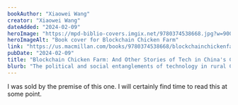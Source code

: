 ```yaml
---
bookAuthor: "Xiaowei Wang"
creator: "Xiaowei Wang"
dateAdded: "2024-02-09"
heroImage: "https://mpd-biblio-covers.imgix.net/9780374538668.jpg?w=900"
heroImageAlt: "Book cover for Blockchain Chicken Farm"
link: "https://us.macmillan.com/books/9780374538668/blockchainchickenfarm"
pubDate: "2024-02-09"
title: "Blockchain Chicken Farm: And Other Stories of Tech in China's Countryside"
blurb: "The political and social entanglements of technology in rural China. Their discoveries force them to challenge the standard idea that rural culture and people are backward, conservative, and intolerant. Instead, they find that rural China has not only adapted to rapid globalization but has actually innovated the technology we all use today."
---
```


I was sold by the premise of this one. I will certainly find time to read this at some point.
